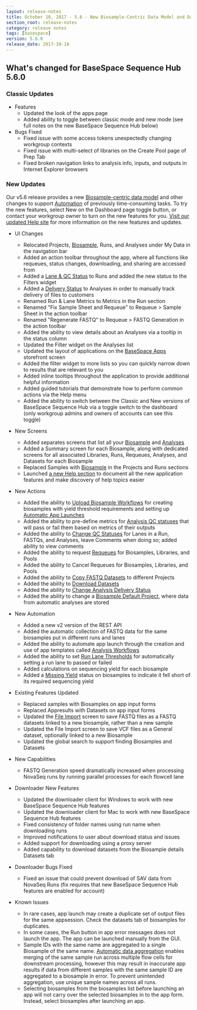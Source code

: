```yaml
---
layout: release-notes
title: October 18, 2017 - 5.6 - New Biosample-Centric Data Model and Data Automation Features
section_root: release-notes
category: release notes
tags: [basespace]
version: 5.6.0
release_date: 2017-10-18
---
```


## What's changed for BaseSpace Sequence Hub 5.6.0

### Classic Updates
	
- Features
  - Updated the look of the apps page 
  - Added ability to toggle between classic mode and new mode (see full notes on the new BaseSpace Sequence Hub below)
- Bugs Fixed
  - Fixed issue with some access tokens unexpectedly changing workgroup contexts
  - Fixed issue with multi-select of libraries on the Create Pool page of Prep Tab
  - Fixed broken navigation links to analysis info, inputs, and outputs in Internet Explorer browsers

### New Updates
Our v5.6 release provides a new [Biosample-centric data model](https://support.illumina.com/help/BaseSpace_Sequence_Hub/Source/Informatics/BS/DataModel_swBS.htm) and other changes to support [Automation](https://support.illumina.com/help/BaseSpace_Sequence_Hub/Source/Informatics/BS/AutomationOverview_swBS.htm) of previously time-consuming tasks. To try the new features, select New on the Dashboard page toggle button, or contact your workgroup owner to turn on the new features for you. [Visit our updated Help site](https://support.illumina.com/help/BaseSpace_Sequence_Hub/Source/HomePages/Home_Page_BaseSpace_Sequence_Hub.htm) for more information on the new features and updates.

- UI Changes
  - Relocated Projects, [Biosample](https://support.illumina.com/help/BaseSpace_Sequence_Hub/Source/Informatics/BS/BiosamplesOverview_swBS.htm?Highlight=biosample), Runs, and Analyses under My Data in the navigation bar
  - Added an action toolbar throughout the app, where all functions like requeues, status changes, downloading, and sharing are accessed from 
  - Added a [Lane & QC Status](https://support.illumina.com/help/BaseSpace_Sequence_Hub/Source/Informatics/BS/AutomaticLaneQC_swBS.htm?Highlight=lane%20qc) to Runs and added the new status to the Filters widget 
  - Added a [Delivery Status](https://support.illumina.com/help/BaseSpace_Sequence_Hub/Source/Informatics/BS/Statuses_swBS.htm?Highlight=delivery%20status) to Analyses in order to manually track delivery of files to customers
  - Renamed Run & Lane Metrics to Metrics in the Run section
  - Renamed "Fix Sample Sheet and Requeue" to Requeue > Sample Sheet in the action toolbar
  - Renamed "Regenerate FASTQ" to Requeue > FASTQ Generation in the action toolbar
  - Added the ability to view details about an Analyses via a tooltip in the status column
  - Updated the Filter widget on the Analyses list
  - Updated the layout of applications on the [BaseSpace Apps](https://support.illumina.com/help/BaseSpace_Sequence_Hub/Source/Informatics/BS/Apps_swBS.htm) storefront screen
  - Added the filter widget to more lists so you can quickly narrow down to results that are relevant to you
  - Added inline tooltips throughout the application to provide additional helpful information
  - Added guided tutorials that demonstrate how to perform common actions via the Help menu
  - Added the ability to switch between the Classic and New versions of BaseSpace Sequence Hub via a toggle switch to the dashboard (only workgroup admins and owners of accounts can see this toggle)

- New Screens
  - Added separates screens that list all your [Biosample](https://support.illumina.com/help/BaseSpace_Sequence_Hub/Source/Informatics/BS/BiosamplesOverview_swBS.htm?Highlight=biosample) and [Analyses](https://support.illumina.com/help/BaseSpace_Sequence_Hub/Vault/Informatics/Sequencing_Analysis/BS/swSEQ_mBS_AppResults.htm?Highlight=analyses) 
  - Added a Summary screen for each Biosample, along with dedicated screens for all associated Libraries, Runs, Requeues, Analyses, and Datasets for each Biosample 
  - Replaced Samples with [Biosample](https://support.illumina.com/help/BaseSpace_Sequence_Hub/Source/Informatics/BS/BiosamplesOverview_swBS.htm?Highlight=biosample) in the Projects and Runs sections
  - Launched [a new Help section](https://support.illumina.com/help/BaseSpace_Sequence_Hub/Source/HomePages/Home_Page_BaseSpace_Sequence_Hub.htm) to document all the new application features and make discovery of help topics easier
- New Actions
  - Added the ability to [Upload Biosample Workflows](https://support.illumina.com/help/BaseSpace_Sequence_Hub/Source/Informatics/BS/UploadBiosampleWorkflows_swBS.htm?Highlight=biosample%20workflow) for creating biosamples with yield threshold requirements and setting up [Automatic App Launches](https://support.illumina.com/help/BaseSpace_Sequence_Hub/Source/Informatics/BS/AnalysisWorkflows_swBS.htm)
  - Added the ability to pre-define metrics for [Analysis QC statuses](https://support.illumina.com/help/BaseSpace_Sequence_Hub/Source/Informatics/BS/AutomaticAnalysisQC_swBS.htm) that will pass or fail them based on metrics of their outputs
  - Added the ability to [Change QC Statuses](https://support.illumina.com/help/BaseSpace_Sequence_Hub/Source/Informatics/BS/ManualQC_swBS.htm?Highlight=change%20qc) for Lanes in a Run, FASTQs, and Analyses, leave Comments when doing so; added ability to view comments
  - Added the ability to request [Requeues](https://support.illumina.com/help/BaseSpace_Sequence_Hub/Source/Informatics/BS/RequestLabRequeue_swBS.htm?Highlight=requeue) for Biosamples, Libraries, and Pools
  - Added the ability to Cancel Requeues for Biosamples, Libraries, and Pools
  - Added the ability to [Copy FASTQ Datasets](https://support.illumina.com/help/BaseSpace_Sequence_Hub/Source/Informatics/BS/CopyDatasetsToProject_swBS.htm?Highlight=copy%20fastq) to different Projects
  - Added the ability to [Download Datasets](https://support.illumina.com/help/BaseSpace_Sequence_Hub/Source/Informatics/BS/DownloadDatasets_swBS.htm?Highlight=download%20dataset)
  - Added the ability to [Change Analysis Delivery Status](https://support.illumina.com/help/BaseSpace_Sequence_Hub/Source/Informatics/BS/Statuses_swBS.htm?Highlight=delivery%20status)
  - Added the ability to change a [Biosample Default Project](https://support.illumina.com/help/BaseSpace_Sequence_Hub/Source/Informatics/BS/ManageBiosamples_swBS.htm?Highlight=default%20project), where data from automatic analyses are stored
- New Automation
  - Added a new v2 version of the REST API
  - Added the automatic collection of FASTQ data for the same biosamples put in different runs and lanes
  - Added the ability to automate app launch through the creation and use of app templates called [Analysis Workflows](https://support.illumina.com/help/BaseSpace_Sequence_Hub/Source/Informatics/BS/AnalysisWorkflows_swBS.htm?Highlight=analysis%20workflow)
  - Added the ability to set [Run Lane Thresholds](https://support.illumina.com/help/BaseSpace_Sequence_Hub/Source/Informatics/BS/AutomaticLaneQC_swBS.htm?Highlight=lane%20threshold) for automatically setting a run lane to passed or failed
  - Added calculations on sequencing yield for each biosample
  - Added a [Missing Yield](https://support.illumina.com/help/BaseSpace_Sequence_Hub/Source/Informatics/BS/YieldExamples_swBS.htm) status on biosamples to indicate it fell short of its required sequencing yield
- Existing Features Updated
  - Replaced samples with Biosamples on app input forms 
  - Replaced Appresults with Datasets on app input forms
  - Updated the [File Import](https://support.illumina.com/help/BaseSpace_Sequence_Hub/Source/Informatics/BS/ImportDataIntoProject_swBS.htm?Highlight=file%20import) screen to save FASTQ files as a FASTQ datasets linked to a new biosample, rather than a new sample
  - Updated the File Import screen to save VCF files as a General dataset, optionally linked to a new Biosample
  - Updated the global search to support finding Biosamples and Datasets
- New Capabilities
  - FASTQ Generation speed dramatically increased when processing NovaSeq runs by running parallel processes for each flowcell lane
- Downloader New Features
  - Updated the downloader client for Windows to work with new BaseSpace Sequence Hub features  
  - Updated the downloader client for Mac to work with new BaseSpace Sequence Hub features 
  - Fixed consistency of folder names using run name when downloading runs 
  - Improved notifications to user about download status and issues 
  - Added support for downloading using a proxy server 
  - Added capability to download datasets from the Biosample details Datasets tab
- Downloader Bugs Fixed
  - Fixed an issue that could prevent download of SAV data from NovaSeq Runs (fix requires that new BaseSpace Sequence Hub features are enabled for account)
- Known Issues
  - In rare cases, app launch may create a duplicate set of output files for the same appsession. Check the datasets tab of biosamples for duplicates.
  - In some cases, the Run button in app error messages does not launch the app. The app can be launched manually from the GUI.
  - Sample IDs with the same name are aggregated to a single Biosample of the same name. [Automatic data aggregation](https://support.illumina.com/help/BaseSpace_Sequence_Hub/Source/Informatics/BS/AutomaticDataAggregation_swBS.htm?Highlight=data%20aggregation) enables merging of the same sample run across multiple flow cells for downstream processing, however this may result in inaccurate app results if data from different samples with the same sample ID are aggregated to a biosample in error. To prevent unintended aggregation, use unique sample names across all runs. 
  - Selecting biosamples from the biosamples list before launching an app will not carry over the selected biosamples in to the app form. Instead, select biosamples after launching an app.
